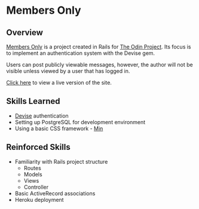 # Members Only

## Overview

[Members Only](https://www.theodinproject.com/paths/full-stack-ruby-on-rails/courses/ruby-on-rails/lessons/members-only) is a project created in Rails for  [The Odin Project](https://www.theodinproject.com).  Its focus is to implement an authentication system with the Devise gem.

Users can post publicly viewable messages, however, the author will not be visible unless viewed by a user that has logged in.

[Click here](https://immense-mountain-69395.herokuapp.com/) to view a live version of the site.

## Skills Learned
  - [Devise](https://github.com/heartcombo/devise) authentication
  - Setting up PostgreSQL for development environment
  - Using a basic CSS framework - [Min](http://mincss.com/)

## Reinforced Skills
  - Familiarity with Rails project structure
    - Routes
    - Models
    - Views
    - Controller
  - Basic ActiveRecord associations
  - Heroku deployment

